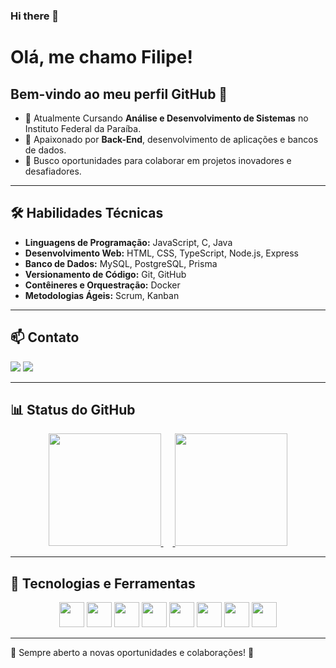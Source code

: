 ### Hi there 👋
# Olá, me chamo Filipe! 
## Bem-vindo ao meu perfil GitHub 👋
- 🔭 Atualmente Cursando **Análise e Desenvolvimento de Sistemas** no Instituto Federal da Paraíba.
- 🚀 Apaixonado por **Back-End**, desenvolvimento de aplicações e bancos de dados.
- 🎯 Busco oportunidades para colaborar em projetos inovadores e desafiadores.

---

## 🛠️ Habilidades Técnicas
- **Linguagens de Programação:** JavaScript, C, Java
- **Desenvolvimento Web:** HTML, CSS, TypeScript, Node.js, Express
- **Banco de Dados:** MySQL, PostgreSQL, Prisma
- **Versionamento de Código:** Git, GitHub
- **Contêineres e Orquestração:** Docker
- **Metodologias Ágeis:** Scrum, Kanban

---

## 📫 Contato
<div align="left">
  <a href="mailto:Filipeliradeoliveira05@gmail.com"><img src="https://img.shields.io/badge/Gmail-D14836?style=for-the-badge&logo=gmail&logoColor=white" target="_blank"></a>
  <a href="https://www.linkedin.com/in/filipe-oliveiradev" target="_blank"><img src="https://img.shields.io/badge/-LinkedIn-%230077B5?style=for-the-badge&logo=linkedin&logoColor=white" target="_blank"></a>
</div>

---

## 📊 Status do GitHub
<div align="center">
  <a href="https://github.com/FilipeOliveira777">
    <img height="180em" src="https://github-readme-stats.vercel.app/api/top-langs/?username=FilipeOliveira777&layout=compact&langs_count=7&theme=dracula"/>
    <span style="display:inline-block; width: 15px;"></span>
    <img height="180em" src="https://github-readme-stats.vercel.app/api?username=FilipeOliveira777&show_icons=true&theme=dracula&include_all_commits=true&count_private=true"/>
  </a>
</div>

---

## 🚀 Tecnologias e Ferramentas
<div align="center">
  <img src="https://cdn.jsdelivr.net/gh/devicons/devicon/icons/git/git-original.svg" width="40" height="40"/>
  <img src="https://cdn.jsdelivr.net/gh/devicons/devicon/icons/css3/css3-original-wordmark.svg" width="40" height="40"/>
  <img src="https://cdn.jsdelivr.net/gh/devicons/devicon/icons/html5/html5-plain-wordmark.svg" width="40" height="40"/>
  <img src="https://cdn.jsdelivr.net/gh/devicons/devicon/icons/c/c-plain.svg" width="40" height="40"/>
  <img src="https://cdn.jsdelivr.net/gh/devicons/devicon/icons/javascript/javascript-original.svg" width="40" height="40"/>
  <img src="https://cdn.jsdelivr.net/gh/devicons/devicon/icons/typescript/typescript-original.svg" width="40" height="40"/>
  <img src="https://cdn.jsdelivr.net/gh/devicons/devicon/icons/nodejs/nodejs-original.svg" width="40" height="40"/>
  <img src="https://cdn.jsdelivr.net/gh/devicons/devicon/icons/docker/docker-original.svg" width="40" height="40"/>
</div>

---

📌 Sempre aberto a novas oportunidades e colaborações! 🚀
